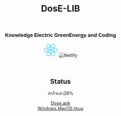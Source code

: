 <h1 align="center">DosE-LIB</h1>
<br/>
<h3 align="center">Knowledge Electric GreenEnergy and Coding</h3>
<div align="center">
<img src="https://github.com/devicons/devicon/blob/v2.15.1/icons/react/react-original.svg" alt="ReactJS" width="45" height="45"/>
<img src="https://miro.medium.com/max/2400/0*BRl-uL7N9LF-1hiD.png" alt="Netlify" width="45" height="45"/>
</div>
<br/><br/>
<h2 align="center">Status</h2>
<div align="center">
<p>สำเร็จเเล้ว28%</p>
<a href="https://drive.google.com/file/d/11Zlc5mrILPwzEMqaTG03hLkuUypNR1cp/view?fbclid=IwAR1LGs9dHqrHPYtnPvIGjOzQHZHTWmasI4uGI1t5fD6UKvyNlxYhrdA8CE4">Dose.apk</a>
 <br/>
<a href="https://drive.google.com/file/d/1zuf8016CXiCdj4F3mirtTgIJ8hW3HXIE/view?fbclid=IwAR0j-_Na8jNC3gN8uCGujEW7wKzXHauxpUxNa-KexQ0Ph5Ir76oFUtoVfhc">Windows,MacOS,linux</a><br/>
</div>
